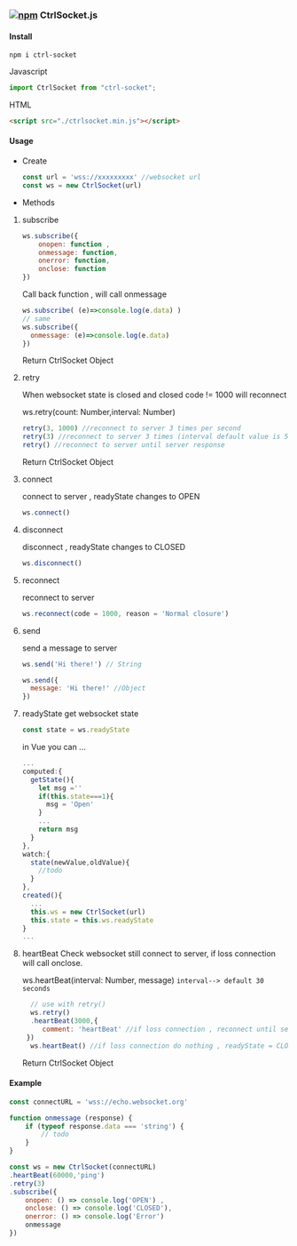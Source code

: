 ### [![npm](https://img.shields.io/npm/v/ctrl-socket.svg)](https://www.npmjs.com/package/ctrl-socket) CtrlSocket.js

#### Install
`npm i ctrl-socket`

Javascript
```javascript
import CtrlSocket from "ctrl-socket";
```
HTML
```HTML
<script src="./ctrlsocket.min.js"></script>
```


#### Usage
 - Create
    ```javascript
    const url = 'wss://xxxxxxxxx' //websocket url
    const ws = new CtrlSocket(url)
    ```

- Methods
1.  subscribe
    ```javascript
    ws.subscribe({
        onopen: function ,
        onmessage: function,
        onerror: function,
        onclose: function
    })
    ```

    Call back function , will call onmessage

      ```javascript
      ws.subscribe( (e)=>console.log(e.data) )
      // same
      ws.subscribe({
        onmessage: (e)=>console.log(e.data)
      })
      ```
    Return CtrlSocket Object

2. retry
    
    When websocket state is closed and closed code != 1000 will reconnect
  
    ws.retry(count: Number,interval: Number)

    ```javascript
    retry(3, 1000) //reconnect to server 3 times per second
    retry(3) //reconnect to server 3 times (interval default value is 5 seconds)
    retry() //reconnect to server until server response
    ```
    Return CtrlSocket Object
3. connect

    connect to server , readyState changes to OPEN
    ```javascript
    ws.connect()
    ```
4. disconnect

    disconnect , readyState changes to CLOSED
    ```javascript
    ws.disconnect()
    ```
5. reconnect

    reconnect to server
    ```javascript
    ws.reconnect(code = 1000, reason = 'Normal closure')
    ```
6. send

    send a message to server
    ```javascript
    ws.send('Hi there!') // String

    ws.send({
      message: 'Hi there!' //Object
    })
    ```
7. readyState
    get websocket state
    ```javascript
    const state = ws.readyState
    ```
    in Vue you can ...
    ```javascript
    ...
    computed:{
      getState(){
        let msg =''
        if(this.state===1){
          msg = 'Open'
        }
        ...
        return msg
      }
    },
    watch:{
      state(newValue,oldValue){
        //todo
      }
    },
    created(){
      ...
      this.ws = new CtrlSocket(url)
      this.state = this.ws.readyState
    }
    ...
    ```

8. heartBeat
    Check websocket still connect to server, if loss connection will call onclose.
    
    ws.heartBeat(interval: Number, message)
    `interval--> default 30 seconds`

    ```javascript
      // use with retry()
      ws.retry()
      .heartBeat(3000,{
         comment: 'heartBeat' //if loss connection , reconnect until server response
     })
      ws.heartBeat() //if loss connection do nothing , readyState = CLOSED
    ```
      Return CtrlSocket Object


#### Example

```javascript
const connectURL = 'wss://echo.websocket.org'

function onmessage (response) {
    if (typeof response.data === 'string') {
        // todo
    }
}

const ws = new CtrlSocket(connectURL)
.heartBeat(60000,'ping')
.retry(3)
.subscribe({
    onopen: () => console.log('OPEN') ,
    onclose: () => console.log('CLOSED'),
    onerror: () => console.log('Error')
    onmessage
})

```
